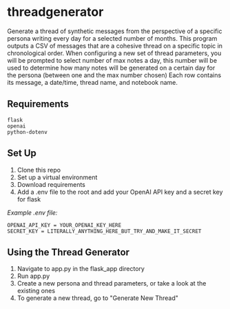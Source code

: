 # threadgenerator
Generate a thread of synthetic messages from the perspective of a specific persona writing every day for a selected number of months.
This program outputs a CSV of messages that are a cohesive thread on a specific topic in chronological order. 
When configuring a new set of thread parameters, you will be prompted to select number of max notes a day, this number will be used to 
determine how many notes will be generated on a certain day for the persona (between one and the max number chosen)
Each row contains its message, a date/time, thread name, and notebook name. 
## Requirements
```
flask
openai
python-dotenv

```
## Set Up 
1. Clone this repo 
2. Set up a virtual environment 
3. Download requirements 
4. Add a .env file to the root and add your OpenAI API key and a secret key for flask

_Example .env file:_

```
OPENAI_API_KEY = YOUR_OPENAI_KEY_HERE
SECRET_KEY = LITERALLY_ANYTHING_HERE_BUT_TRY_AND_MAKE_IT_SECRET
```

## Using the Thread Generator
1. Navigate to app.py in the flask_app directory
2. Run app.py
3. Create a new persona and thread parameters, or take a look at the existing ones
4. To generate a new thread, go to "Generate New Thread"